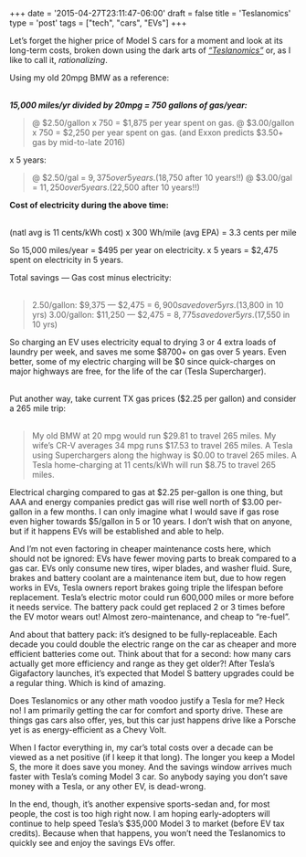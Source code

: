 +++
date = '2015-04-27T23:11:47-06:00'
draft = false
title = 'Teslanomics'
type = 'post'
tags = ["tech", "cars", "EVs"]
+++

Let’s forget the higher price of Model S cars for a moment and look at its long-term costs, broken down using the dark arts of <a href="http://www.investopedia.com/articles/active-trading/041515/economics-owning-tesla-car.asp"><i>“Teslanomics”</i></a> or, as I like to call it, <i>rationalizing</i>.<br />

Using my old 20mpg BMW as a reference:<br /> <br />

<i><b>15,000 miles/yr divided by 20mpg = 750 gallons of gas/year:</i></b><br />

>@ $2.50/gallon x 750 = $1,875 per year spent on gas.
>@ $3.00/gallon x 750 = $2,250 per year spent on gas.
>(and Exxon predicts $3.50+ gas by mid-to-late 2016)<br />

x 5 years:<br />

>@ $2.50/gal = $9,375 over 5 years. ($18,750 after 10 years!!)
>@ $3.00/gal = $11,250 over 5 years. ($22,500 after 10 years!!)<br />

<b>Cost of electricity during the above time:</b><br /> <br />

(natl avg is 11 cents/kWh cost) x 300 Wh/mile (avg EPA) = 3.3 cents per mile<br />

So 15,000 miles/year = $495 per year on electricity. x 5 years = $2,475 spent on electricity in 5 years.<br />

Total savings — Gas cost minus electricity:<br /> <br />

>2.50/gallon: $9,375 — $2,475 = $6,900 saved over 5 yrs. ($13,800 in 10 yrs)
>3.00/gallon: $11,250 — $2,475 = $8,775 saved over 5 yrs. ($17,550 in 10 yrs)<br />

So charging an EV uses electricity equal to drying 3 or 4 extra loads of laundry per week, and saves me some $8700+ on gas over 5 years. Even better, some of my electric charging will be $0 since quick-charges on major highways are free, for the life of the car (Tesla Supercharger).<br /> <br />

Put another way, take current TX gas prices ($2.25 per gallon) and consider a 265 mile trip:<br /> <br />

>My old BMW at 20 mpg would run $29.81 to travel 265 miles.
>My wife’s CR-V averages 34 mpg runs $17.53 to travel 265 miles.
>A Tesla using Superchargers along the highway is $0.00 to travel 265 miles.
>A Tesla home-charging at 11 cents/kWh will run $8.75 to travel 265 miles.<br />

Electrical charging compared to gas at $2.25 per-gallon is one thing, but AAA and energy companies predict gas will rise well north of $3.00 per-gallon in a few months. I can only imagine what I would save if gas rose even higher towards $5/gallon in 5 or 10 years. I don’t wish that on anyone, but if it happens EVs will be established and able to help.<br />

And I’m not even factoring in cheaper maintenance costs here, which should not be ignored: EVs have fewer moving parts to break compared to a gas car. EVs only consume new tires, wiper blades, and washer fluid. Sure, brakes and battery coolant are a maintenance item but, due to how regen works in EVs, Tesla owners report brakes going triple the lifespan before replacement. Tesla’s electric motor could run 600,000 miles or more before it needs service. The battery pack could get replaced 2 or 3 times before the EV motor wears out! Almost zero-maintenance, and cheap to “re-fuel”.<br />

And about that battery pack: it’s designed to be fully-replaceable. Each decade you could double the electric range on the car as cheaper and more efficient batteries come out. Think about that for a second: how many cars actually get more efficiency and range as they get older?! After Tesla’s Gigafactory launches, it’s expected that Model S battery upgrades could be a regular thing. Which is kind of amazing.<br />

Does Teslanomics or any other math voodoo justify a Tesla for me? Heck no! I am primarily getting the car for comfort and sporty drive. These are things gas cars also offer, yes, but this car just happens drive like a Porsche yet is as energy-efficient as a Chevy Volt.<br />

When I factor everything in, my car’s total costs over a decade can be viewed as a net positive (if I keep it that long). The longer you keep a Model S, the more it does save you money. And the savings window arrives much faster with Tesla’s coming Model 3 car. So anybody saying you don’t save money with a Tesla, or any other EV, is dead-wrong.<br />

In the end, though, it’s another expensive sports-sedan and, for most people, the cost is too high right now. I am hoping early-adopters will continue to help speed Tesla’s $35,000 Model 3 to market (before EV tax credits). Because when that happens, you won’t need the Teslanomics to quickly see and enjoy the savings EVs offer.
